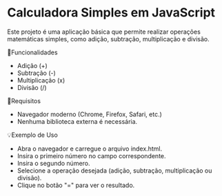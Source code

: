#   Calculadora Simples em JavaScript

Este projeto é uma aplicação básica que permite realizar operações matemáticas simples, como adição, subtração, multiplicação e divisão.

📌Funcionalidades
- Adição (+)
- Subtração (-)
- Multiplicação (x)
- Divisão (/)

🔎Requisitos 
- Navegador moderno (Chrome, Firefox, Safari, etc.)
- Nenhuma biblioteca externa é necessária.

💡Exemplo de Uso
- Abra o navegador e carregue o arquivo index.html.
- Insira o primeiro número no campo correspondente.
- Insira o segundo número.
- Selecione a operação desejada (adição, subtração, multiplicação ou divisão).
- Clique no botão "=" para ver o resultado.
